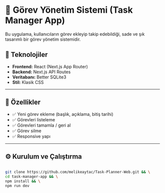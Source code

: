 # 📝 Görev Yönetim Sistemi (Task Manager App)

Bu uygulama, kullanıcıların görev ekleyip takip edebildiği, sade ve şık tasarımlı bir görev yönetim sistemidir.

## 🔧 Teknolojiler

- **Frontend:** React (Next.js App Router)
- **Backend:** Next.js API Routes
- **Veritabanı:** Better SQLite3
- **Stil:** Klasik CSS 

---

## 🚀 Özellikler

- ✅ Yeni görev ekleme (başlık, açıklama, bitiş tarihi)
- ✅ Görevleri listeleme
- ✅ Görevleri tamamla / geri al
- ✅ Görev silme
- ✅ Responsive yapı

---

## ⚙️ Kurulum ve Çalıştırma

```bash

git clone https://github.com/melikeaytac/Task-Planner-Web.git && \
cd task-manager-app && \
npm install && \
npm run dev
